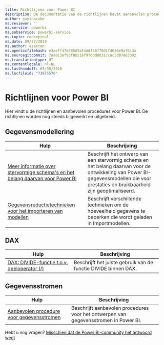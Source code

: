 ```yaml
---
title: Richtlijnen voor Power BI
description: De documentatie van de richtlijnen bevat aanbevolen procedures voor het gebruik van Power BI.
author: guyinacube
ms.reviewer: ''
ms.service: powerbi
ms.subservice: powerbi-service
ms.topic: conceptual
ms.date: 09/27/2019
ms.author: asaxton
ms.openlocfilehash: e3aeff47e585d9a54edf46f7001f4686e9a76c3a
ms.sourcegitcommit: 7aa0136f93f88516f97ddd8031ccac5d07863b92
ms.translationtype: HT
ms.contentlocale: nl-NL
ms.lasthandoff: 05/05/2020
ms.locfileid: "73875576"
---
```

# <a name="guidance-for-power-bi"></a>Richtlijnen voor Power BI

Hier vindt u de richtlijnen en aanbevolen procedures voor Power BI. De richtlijnen worden nog steeds bijgewerkt en uitgebreid.

## <a name="data-modeling"></a>Gegevensmodellering

| Hulp | Beschrijving |
| --- | --- |
| [Meer informatie over stervormige schema's en het belang daarvan voor Power BI](star-schema.md) | Beschrijft het ontwerp van een stervormig schema en het belang daarvan voor de ontwikkeling van Power BI-gegevensmodellen die voor prestaties en bruikbaarheid zijn geoptimaliseerd. |
| [Gegevensreductietechnieken voor het importeren van modellen](import-modeling-data-reduction.md) | Beschrijft verschillende technieken om de hoeveelheid gegevens te beperken die wordt geladen in Importmodellen. |

## <a name="dax"></a>DAX

| Hulp | Beschrijving |
| --- | --- |
| [DAX: DIVIDE-functie t.o.v. deeloperator (/)](dax-divide-function-operator.md) | Beschrijft het juiste gebruik van de functie DIVIDE binnen DAX. |

## <a name="dataflows"></a>Gegevensstromen

| Hulp | Beschrijving |
| --- | --- |
| [Aanbevolen procedure voor gegevensstromen](../service-dataflows-best-practices.md) | Beschrijft aanbevolen procedures voor het ontwerpen van gegevensstromen in Power BI. |

Hebt u nog vragen? [Misschien dat de Power BI-community het antwoord weet](https://community.powerbi.com/)